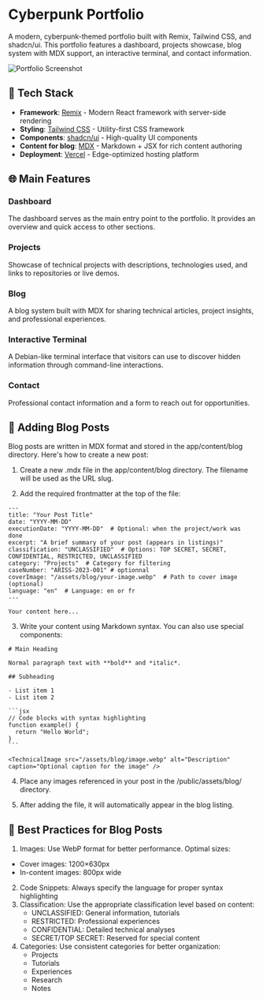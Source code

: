 # Cyberpunk Portfolio

A modern, cyberpunk-themed portfolio built with Remix, Tailwind CSS, and shadcn/ui. This portfolio features a dashboard, projects showcase, blog system with MDX support, an interactive terminal, and contact information.

![Portfolio Screenshot](/path/to/screenshot.png)

## 🚀 Tech Stack

- **Framework**: [Remix](https://remix.run/) - Modern React framework with server-side rendering
- **Styling**: [Tailwind CSS](https://tailwindcss.com/) - Utility-first CSS framework
- **Components**: [shadcn/ui](https://ui.shadcn.com/) - High-quality UI components
- **Content for blog**: [MDX](https://mdxjs.com/) - Markdown + JSX for rich content authoring
- **Deployment**: [Vercel](https://vercel.com/) - Edge-optimized hosting platform

## 🌐 Main Features

### Dashboard
The dashboard serves as the main entry point to the portfolio. It provides an overview and quick access to other sections.

### Projects
Showcase of technical projects with descriptions, technologies used, and links to repositories or live demos.

### Blog
A blog system built with MDX for sharing technical articles, project insights, and professional experiences.

### Interactive Terminal
A Debian-like terminal interface that visitors can use to discover hidden information through command-line interactions.

### Contact
Professional contact information and a form to reach out for opportunities.

## 📝 Adding Blog Posts
Blog posts are written in MDX format and stored in the app/content/blog directory. Here's how to create a new post:

1. Create a new .mdx file in the app/content/blog directory. The filename will be used as the URL slug.

2. Add the required frontmatter at the top of the file:

```mdx
---
title: "Your Post Title"
date: "YYYY-MM-DD"
executionDate: "YYYY-MM-DD"  # Optional: when the project/work was done
excerpt: "A brief summary of your post (appears in listings)"
classification: "UNCLASSIFIED"  # Options: TOP SECRET, SECRET, CONFIDENTIAL, RESTRICTED, UNCLASSIFIED
category: "Projects"  # Category for filtering
caseNumber: "ARISS-2023-001" # optionnal
coverImage: "/assets/blog/your-image.webp"  # Path to cover image (optional)
language: "en"  # Language: en or fr
---

Your content here...
```

3. Write your content using Markdown syntax. You can also use special components:
~~~mdx
# Main Heading

Normal paragraph text with **bold** and *italic*.

## Subheading

- List item 1
- List item 2

```jsx
// Code blocks with syntax highlighting
function example() {
  return "Hello World";
}
```

<TechnicalImage src="/assets/blog/image.webp" alt="Description" caption="Optional caption for the image" />
~~~

4. Place any images referenced in your post in the /public/assets/blog/ directory.

5. After adding the file, it will automatically appear in the blog listing.

## 🌟 Best Practices for Blog Posts

1. Images: Use WebP format for better performance. Optimal sizes:
- Cover images: 1200×630px
- In-content images: 800px wide
2. Code Snippets: Always specify the language for proper syntax highlighting
3.  Classification: Use the appropriate classification level based on content:
    - UNCLASSIFIED: General information, tutorials
    - RESTRICTED: Professional experiences
    - CONFIDENTIAL: Detailed technical analyses
    - SECRET/TOP SECRET: Reserved for special content
4.  Categories: Use consistent categories for better organization:
    - Projects
    - Tutorials
    - Experiences
    - Research
    - Notes



